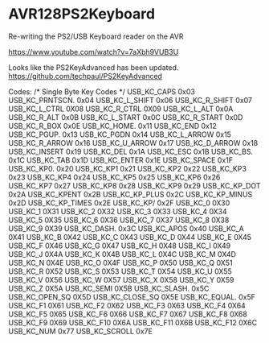 # AVR128PS2Keyboard
Re-writing the PS2/USB Keyboard reader on the AVR

https://www.youtube.com/watch?v=7aXbh9VUB3U

Looks like the PS2KeyAdvanced has been updated.
https://github.com/techpaul/PS2KeyAdvanced

Codes:
/* Single Byte Key Codes */
USB_KC_CAPS     0x03
USB_KC_PRNTSCN. 0x04
USB_KC_L_SHIFT  0x06
USB_KC_R_SHIFT  0x07
USB_KC_L_CTRL   0X08
USB_KC_R_CTRL   0X09
USB_KC_L_ALT    0x0A
USB_KC_R_ALT    0x0B
USB_KC_L_START  0x0C
USB_KC_R_START  0x0D
USB_KC_R_BOX    0x0E
USB_KC_HOME.    0x11
USB_KC_END      0x12
USB_KC_PGUP.    0x13
USB_KC_PGDN     0x14
USB_KC_L_ARROW  0x15
USB_KC_R_ARROW  0x16
USB_KC_U_ARROW  0x17
USB_KC_D_ARROW  0x18
USB_KC_INSERT   0x19
USB_KC_DEL      0x1A
USB_KC_ESC      0x1B
USB_KC_BS.      0x1C
USB_KC_TAB      0x1D
USB_KC_ENTER    0x1E
USB_KC_SPACE    0x1F
USB_KC_KP0.     0x20
USB_KC_KP1      0x21
USB_KC_KP2      0x22
USB_KC_KP3      0x23
USB_KC_KP4      0x24
USB_KC_KP5      0x25
USB_KC_KP6      0x26
USB_KC_KP7      0x27
USB_KC_KP8      0x28
USB_KC_KP9      0x29
USB_KC_KP_DOT   0x2A
USB_KC_KPENT    0x2B
USB_KC_KP_PLUS  0x2C
USB_KC_KP_MINUS 0x2D
USB_KC_KP_TIMES 0x2E
USB_KC_KP/      0x2F
USB_KC_0        0X30
USB_KC_1        0X31
USB_KC_2        0X32
USB_KC_3        0X33
USB_KC_4        0X34
USB_KC_5        0X35
USB_KC_6        0X36
USB_KC_7        0X37
USB_KC_8        0X38
USB_KC_9        0X39
USB_KC_DASH.    0x3C
USB_KC_APOS     0x40
USB_KC_A        0X41
USB_KC_B        0X42
USB_KC_C        0X43
USB_KC_D        0X44
USB_KC_E        0X45
USB_KC_F        0X46
USB_KC_G        0X47
USB_KC_H        0X48
USB_KC_I        0X49
USB_KC_J        0X4A
USB_KC_K        0X4B
USB_KC_L        0X4C
USB_KC_M        0X4D
USB_KC_N        0X4E
USB_KC_O        0X4F
USB_KC_P        0X50
USB_KC_Q        0X51
USB_KC_R        0X52
USB_KC_S        0X53
USB_KC_T        0X54
USB_KC_U        0X55
USB_KC_V        0X56
USB_KC_W        0X57
USB_KC_X        0X58
USB_KC_Y        0X59
USB_KC_Z        0X5A
USB_KC_SEMI     0X5B
USB_KC_SLASH.   0x5C
USB_KC_OPEN_SQ  0X5D
USB_KC_CLOSE_SQ 0X5E
USB_KC_EQUAL.   0x5F
USB_KC_F1       0X61
USB_KC_F2       0X62
USB_KC_F3       0X63
USB_KC_F4       0X64
USB_KC_F5       0X65
USB_KC_F6       0X66
USB_KC_F7       0X67
USB_KC_F8       0X68
USB_KC_F9       0X69
USB_KC_F10      0X6A
USB_KC_F11      0X6B
USB_KC_F12      0X6C
USB_KC_NUM      0x77 
USB_KC_SCROLL   0x7E
